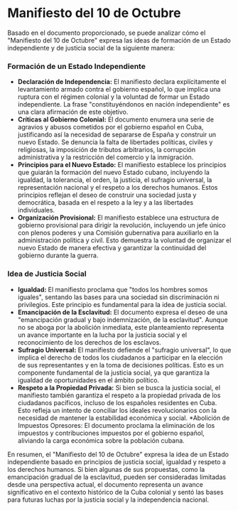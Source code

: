 # Manifiesto del 10 de Octubre

Basado en el documento proporcionado, se puede analizar cómo el "Manifiesto del 10 de Octubre" expresa las ideas de formación de un Estado independiente y de justicia social de la siguiente manera:

### Formación de un Estado Independiente

* **Declaración de Independencia:** El manifiesto declara explícitamente el levantamiento armado contra el gobierno español, lo que implica una ruptura con el régimen colonial y la voluntad de formar un Estado independiente. La frase "constituyéndonos en nación independiente" es una clara afirmación de este objetivo.
* **Críticas al Gobierno Colonial:** El documento enumera una serie de agravios y abusos cometidos por el gobierno español en Cuba, justificando así la necesidad de separarse de España y construir un nuevo Estado. Se denuncia la falta de libertades políticas, civiles y religiosas, la imposición de tributos arbitrarios, la corrupción administrativa y la restricción del comercio y la inmigración.
* **Principios para el Nuevo Estado:** El manifiesto establece los principios que guiarán la formación del nuevo Estado cubano, incluyendo la igualdad, la tolerancia, el orden, la justicia, el sufragio universal, la representación nacional y el respeto a los derechos humanos. Estos principios reflejan el deseo de construir una sociedad justa y democrática, basada en el respeto a la ley y a las libertades individuales.
* **Organización Provisional:** El manifiesto establece una estructura de gobierno provisional para dirigir la revolución, incluyendo un jefe único con plenos poderes y una Comisión gubernativa para auxiliarlo en la administración política y civil. Esto demuestra la voluntad de organizar el nuevo Estado de manera efectiva y garantizar la continuidad del gobierno durante la guerra.


### Idea de Justicia Social

* **Igualdad:** El manifiesto proclama que "todos los hombres somos iguales", sentando las bases para una sociedad sin discriminación ni privilegios. Este principio es fundamental para la idea de justicia social.
* **Emancipación de la Esclavitud:** El documento expresa el deseo de una "emancipación gradual y bajo indemnización, de la esclavitud". Aunque no se aboga por la abolición inmediata, este planteamiento representa un avance importante en la lucha por la justicia social y el reconocimiento de los derechos de los esclavos.
* **Sufragio Universal:** El manifiesto defiende el "sufragio universal", lo que implica el derecho de todos los ciudadanos a participar en la elección de sus representantes y en la toma de decisiones políticas. Esto es un componente fundamental de la justicia social, ya que garantiza la igualdad de oportunidades en el ámbito político.
* **Respeto a la Propiedad Privada:** Si bien se busca la justicia social, el manifiesto también garantiza el respeto a la propiedad privada de los ciudadanos pacíficos, incluso de los españoles residentes en Cuba. Esto refleja un intento de conciliar los ideales revolucionarios con la necesidad de mantener la estabilidad económica y social.
*Abolición de Impuestos Opresores: El documento proclama la eliminación de los impuestos y contribuciones impuestos por el gobierno español, aliviando la carga económica sobre la población cubana.

En resumen, el "Manifiesto del 10 de Octubre" expresa la idea de un Estado independiente basado en principios de justicia social, igualdad y respeto a los derechos humanos. Si bien algunas de sus propuestas, como la emancipación gradual de la esclavitud, pueden ser consideradas limitadas desde una perspectiva actual, el documento representa un avance significativo en el contexto histórico de la Cuba colonial y sentó las bases para futuras luchas por la justicia social y la independencia nacional.